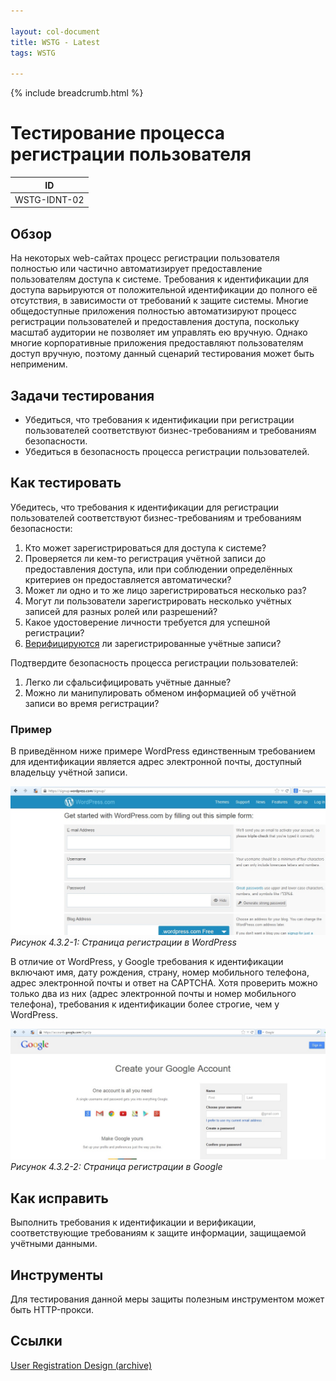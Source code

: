 ```yaml
---

layout: col-document
title: WSTG - Latest
tags: WSTG

---
```


{% include breadcrumb.html %}
# Тестирование процесса регистрации пользователя

|ID          |
|------------|
|WSTG-IDNT-02|

## Обзор

На некоторых web-сайтах процесс регистрации пользователя полностью или частично автоматизирует предоставление пользователям доступа к системе. Требования к идентификации для доступа варьируются от положительной идентификации до полного её отсутствия, в зависимости от требований к защите системы. Многие общедоступные приложения полностью автоматизируют процесс регистрации пользователей и предоставления доступа, поскольку масштаб аудитории не позволяет им управлять ею вручную. Однако многие корпоративные приложения предоставляют пользователям доступ вручную, поэтому данный сценарий тестирования может быть неприменим.

## Задачи тестирования

- Убедиться, что требования к идентификации при регистрации пользователей соответствуют бизнес-требованиям и требованиям безопасности.
- Убедиться в безопасность процесса регистрации пользователей.

## Как тестировать

Убедитесь, что требования к идентификации для регистрации пользователей соответствуют бизнес-требованиям и требованиям безопасности:

1. Кто может зарегистрироваться для доступа к системе?
2. Проверяется ли кем-то регистрация учётной записи до предоставления доступа, или при соблюдении определённых критериев он предоставляется автоматически?
3. Может ли одно и то же лицо зарегистрироваться несколько раз?
4. Могут ли пользователи зарегистрировать несколько учётных записей для разных ролей или разрешений?
5. Какое удостоверение личности требуется для успешной регистрации?
6. [Верифицируются](https://cbr.ru/Press/event/?id=6383) ли зарегистрированные учётные записи?

Подтвердите безопасность процесса регистрации пользователей:

1. Легко ли сфальсифицировать учётные данные?
2. Можно ли манипулировать обменом информацией об учётной записи во время регистрации?

### Пример

В приведённом ниже примере WordPress единственным требованием для идентификации является адрес электронной почты, доступный владельцу учётной записи.

![WordPress Registration Page](images/Wordpress_registration_page.jpg)\
*Рисунок 4.3.2-1: Страница регистрации в WordPress*

В отличие от WordPress, у Google требования к идентификации включают имя, дату рождения, страну, номер мобильного телефона, адрес электронной почты и ответ на CAPTCHA. Хотя проверить можно только два из них (адрес электронной почты и номер мобильного телефона), требования к идентификации более строгие, чем у WordPress.

![Google Registration Page](images/Google_registration_page.jpg)\
*Рисунок 4.3.2-2: Страница регистрации в Google*

## Как исправить

Выполнить требования к идентификации и верификации, соответствующие требованиям к защите информации, защищаемой учётными данными.

## Инструменты

Для тестирования данной меры защиты полезным инструментом может быть HTTP-прокси.

## Ссылки

[User Registration Design (archive)](https://mashable.com/2011/06/09/user-registration-design/)

